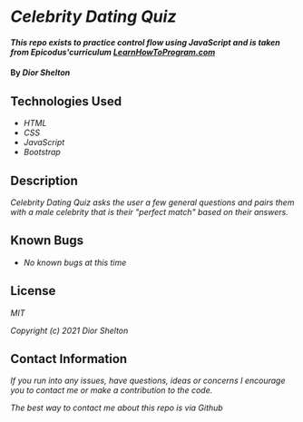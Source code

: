 # _Celebrity Dating Quiz_

#### _This repo exists to practice control flow using JavaScript and is taken from Epicodus'curriculum [LearnHowToProgram.com](https://www.learnhowtoprogram.com/)_

#### By _**Dior Shelton**_

## Technologies Used

* _HTML_
* _CSS_
* _JavaScript_
* _Bootstrap_

## Description

_Celebrity Dating Quiz asks the user a few general questions and pairs them with a male celebrity that is their "perfect match" based on their answers._

## Known Bugs

* _No known bugs at this time_


## License
_MIT_

_Copyright (c) 2021 Dior Shelton_

## Contact Information
_If you run into any issues, have questions, ideas or concerns I encourage you to contact me or make a contribution to the code._

_The best way to contact me about this repo is via Github_